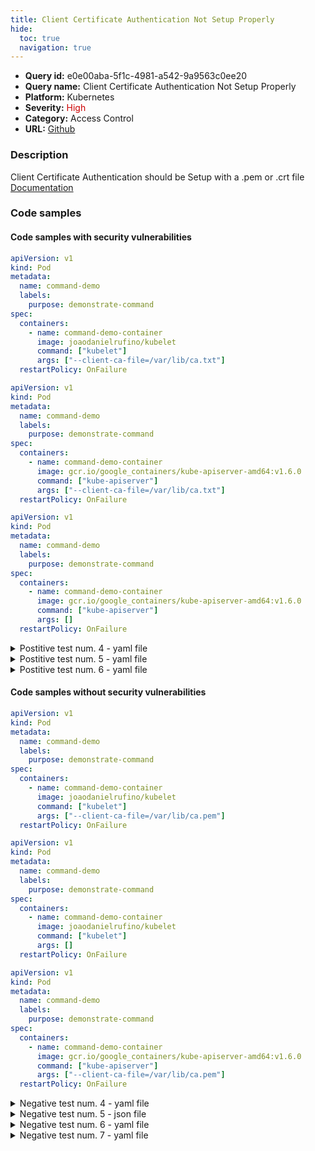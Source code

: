 ```yaml
---
title: Client Certificate Authentication Not Setup Properly
hide:
  toc: true
  navigation: true
---
```


<style>
  .highlight .hll {
    background-color: #ff171742;
  }
  .md-content {
    max-width: 1100px;
    margin: 0 auto;
  }
</style>

-   **Query id:** e0e00aba-5f1c-4981-a542-9a9563c0ee20
-   **Query name:** Client Certificate Authentication Not Setup Properly
-   **Platform:** Kubernetes
-   **Severity:** <span style="color:#C00">High</span>
-   **Category:** Access Control
-   **URL:** [Github](https://github.com/Checkmarx/kics/tree/master/assets/queries/k8s/client_certificate_authentication_not_setup_properly)

### Description
Client Certificate Authentication should be Setup with a .pem or .crt file<br>
[Documentation](https://kubernetes.io/docs/reference/command-line-tools-reference/kubelet/)

### Code samples
#### Code samples with security vulnerabilities
```yaml title="Postitive test num. 1 - yaml file" hl_lines="11"
apiVersion: v1
kind: Pod
metadata:
  name: command-demo
  labels:
    purpose: demonstrate-command
spec:
  containers:
    - name: command-demo-container
      image: joaodanielrufino/kubelet
      command: ["kubelet"]
      args: ["--client-ca-file=/var/lib/ca.txt"]
  restartPolicy: OnFailure

```
```yaml title="Postitive test num. 2 - yaml file" hl_lines="11"
apiVersion: v1
kind: Pod
metadata:
  name: command-demo
  labels:
    purpose: demonstrate-command
spec:
  containers:
    - name: command-demo-container
      image: gcr.io/google_containers/kube-apiserver-amd64:v1.6.0
      command: ["kube-apiserver"]
      args: ["--client-ca-file=/var/lib/ca.txt"]
  restartPolicy: OnFailure

```
```yaml title="Postitive test num. 3 - yaml file" hl_lines="11"
apiVersion: v1
kind: Pod
metadata:
  name: command-demo
  labels:
    purpose: demonstrate-command
spec:
  containers:
    - name: command-demo-container
      image: gcr.io/google_containers/kube-apiserver-amd64:v1.6.0
      command: ["kube-apiserver"]
      args: []
  restartPolicy: OnFailure

```
<details><summary>Postitive test num. 4 - yaml file</summary>

```yaml hl_lines="2"
apiVersion: kubelet.config.k8s.io/v1beta1
kind: KubeletConfiguration
address: "192.168.0.8"
port: 20250
protectKernelDefaults: false
serializeImagePulls: false
authentication:
  anonymous:
    enabled: false
  webhook:
    enabled: true
  x509:
    clientCAFile: "/var/lib/kubernetes/ca.txt"
authorization:
evictionHard:
    memory.available:  "200Mi"

```
</details>
<details><summary>Postitive test num. 5 - yaml file</summary>

```yaml hl_lines="2"
apiVersion: kubelet.config.k8s.io/v1beta1
kind: KubeletConfiguration
address: "192.168.0.8"
port: 20250
protectKernelDefaults: false
serializeImagePulls: false
authentication:
  anonymous:
    enabled: false
  webhook:
    enabled: true
authorization:
evictionHard:
    memory.available:  "200Mi"

```
</details>
<details><summary>Postitive test num. 6 - yaml file</summary>

```yaml hl_lines="2"
apiVersion: kubelet.config.k8s.io/v1beta1
kind: KubeletConfiguration
address: "192.168.0.8"
port: 20250
protectKernelDefaults: false
serializeImagePulls: false
evictionHard:
  memory.available: "200Mi"

```
</details>


#### Code samples without security vulnerabilities
```yaml title="Negative test num. 1 - yaml file"
apiVersion: v1
kind: Pod
metadata:
  name: command-demo
  labels:
    purpose: demonstrate-command
spec:
  containers:
    - name: command-demo-container
      image: joaodanielrufino/kubelet
      command: ["kubelet"]
      args: ["--client-ca-file=/var/lib/ca.pem"]
  restartPolicy: OnFailure

```
```yaml title="Negative test num. 2 - yaml file"
apiVersion: v1
kind: Pod
metadata:
  name: command-demo
  labels:
    purpose: demonstrate-command
spec:
  containers:
    - name: command-demo-container
      image: joaodanielrufino/kubelet
      command: ["kubelet"]
      args: []
  restartPolicy: OnFailure

```
```yaml title="Negative test num. 3 - yaml file"
apiVersion: v1
kind: Pod
metadata:
  name: command-demo
  labels:
    purpose: demonstrate-command
spec:
  containers:
    - name: command-demo-container
      image: gcr.io/google_containers/kube-apiserver-amd64:v1.6.0
      command: ["kube-apiserver"]
      args: ["--client-ca-file=/var/lib/ca.pem"]
  restartPolicy: OnFailure

```
<details><summary>Negative test num. 4 - yaml file</summary>

```yaml
apiVersion: kubelet.config.k8s.io/v1beta1
kind: KubeletConfiguration
address: "192.168.0.8"
port: 20250
protectKernelDefaults: false
serializeImagePulls: false
authentication:
  anonymous:
    enabled: false
  webhook:
    enabled: true
  x509:
    clientCAFile: "/var/lib/kubernetes/ca.pem"
authorization:
evictionHard:
    memory.available:  "200Mi"

```
</details>
<details><summary>Negative test num. 5 - json file</summary>

```json
{
    "kind": "KubeletConfiguration",
    "apiVersion": "kubelet.config.k8s.io/v1beta1",
    "port": 10250,
    "readOnlyPort": 10255,
    "cgroupDriver": "cgroupfs",
    "hairpinMode": "promiscuous-bridge",
    "serializeImagePulls": false,
    "authentication":{
      "anonymous":{
        "enabled": false
      },
      "webhook":{
        "enabled": true
      },
      "x509":{
        "clientCAFile":"/var/lib/kubernetes/ca.pem"
      }
    },  
    "featureGates": {
      "RotateKubeletClientCertificate": true,
      "RotateKubeletServerCertificate": true
    }
  }

```
</details>
<details><summary>Negative test num. 6 - yaml file</summary>

```yaml
apiVersion: v1
kind: Pod
metadata:
  name: command-demo
  labels:
    purpose: demonstrate-command
spec:
  containers:
    - name: command-demo-container
      image: gcr.io/google_containers/kube-apiserver-amd64:v1.6.0
      command: ["kube-apiserver"]
      args: ["--client-ca-file=/var/lib/ca.crt"]
  restartPolicy: OnFailure

```
</details>
<details><summary>Negative test num. 7 - yaml file</summary>

```yaml
apiVersion: kubelet.config.k8s.io/v1beta1
kind: KubeletConfiguration
address: "192.168.0.8"
port: 20250
protectKernelDefaults: false
serializeImagePulls: false
authentication:
  anonymous:
    enabled: false
  webhook:
    enabled: true
  x509:
    clientCAFile: "/var/lib/kubernetes/ca.crt"
authorization:
evictionHard:
    memory.available:  "200Mi"

```
</details>
